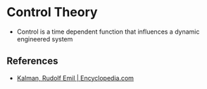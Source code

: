 # Control Theory

- Control is a time dependent function that influences a dynamic engineered system


## References

- [Kalman, Rudolf Emil | Encyclopedia.com](https://www.encyclopedia.com/history/encyclopedias-almanacs-transcripts-and-maps/kalman-rudolf-emil)